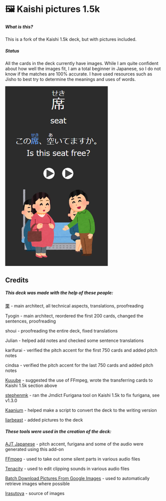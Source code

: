 # 🖼️ Kaishi pictures 1.5k

##### What is this?
This is a fork of the Kaishi 1.5k deck, but with pictures included.

##### Status
All the cards in the deck currently have images. While I am quite confident about how well the images fit, I am a total beginner in Japanese, so I do not know if the matches are 100% accurate. I have used resources such as Jisho to best try to determine the meanings and uses of words.

![A screenshot of the back of an Anki card, it shows a picture.](pics/back-card-picture.png)



## Credits

##### This deck was made with the help of these people:

[栗](https://github.com/donkuri/) - main architect, all technical aspects, translations, proofreading

Tyogin - main architect, reordered the first 200 cards, changed the sentences, proofreading

shoui - proofreading the entire deck, fixed translations

Julian - helped add notes and checked some sentence translations

karifurai - verified the pitch accent for the first 750 cards and added pitch notes

cindsa - verified the pitch accent for the last 750 cards and added pitch notes

[Kuuube](https://github.com/Kuuuube) - suggested the use of FFmpeg, wrote the transferring cards to Kaishi 1.5k section above

[stephenmk](https://github.com/stephenmk) - ran the Jmdict Furigana tool on Kaishi 1.5k to fix furigana, see v1.3.0

[Kaanium](https://github.com/kaanium) - helped make a script to convert the deck to the writing version

[liarbeast](https://github.com/liarbeast) - added pictures to the deck

##### These tools were used in the creation of the deck:

[AJT Japanese](https://github.com/Ajatt-Tools/Japanese) - pitch accent, furigana and some of the audio were generated using this add-on

[FFmpeg](https://ffmpeg.org/) - used to take out some silent parts in various audio files

[Tenacity](https://tenacityaudio.org/) - used to edit clipping sounds in various audio files

[Batch Download Pictures From Google Images](https://ankiweb.net/shared/info/561924305) - used to automatically retrieve images where possible

[Irasutoya](https://www.irasutoya.com/) - source of images


